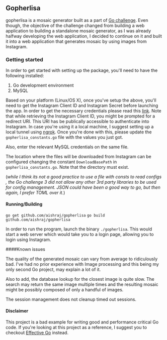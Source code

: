## Gopherlisa

gopherlisa is a mosaic generator built as a part of [Go challenge](http://golang-challenge.com/). Even though, the objective of the challenge changed from building a web application to building a standalone mosaic generator, as I was already halfway developing the web application, I decided to continue on it and built it into a web application that generates mosaic by using images from Instagram.

### Getting started

In order to get started with setting up the package, you'll need to have the following installed:
1. Go development environment
2. MySQL

Based on your platform  (Linux/OS X), once you've setup the above, you'll need to get the Instagram Client ID and Instagram Secret before launching the app. In order to get the necessary credentials please read this [link](https://instagram.com/developer/clients/manage/).
Note that while retrieving the Instagram Client ID, you might be prompted for a redirect URI. This URI has be publically accessible to authenticate into Instagram. In case you're using it a local machine, I suggest setting up a local tunnel using [ngrok](https://ngrok.io). Once you're done with this, please update the `gopherlisa_constants.go` file with the values you just got.

Also, enter the relevant MySQL credentials on the same file.

The location where the files will be downloaded from Instagram can be configured changing the constant `DownloadBasePath` in `gopherlisa_constants.go`. Note that the directory must exist.

(*while I think its not a good practice to use a file with consts to read configs , the Go challenge 3 did not allow any other 3rd party libraries to be used for config management. JSON could have been a good way to go, but then again, I prefer TOML over it.*)

#### Running/Building

`go get github.com/aishraj/gopherlisa`
`go build github.com/aishraj/gopherlisa`

In order to run the program, launch the binary `./gopherlisa`. This would start a web server which would take you to a login page, allowing you to login using Instagram.

####Known issues

The quality of the generated mosaic can vary from average to ridiculously bad. I've had no prior experience with Image processing and this being my only second Go project, may explain a lot of it.

Also to add, the database lookup for the closest image is quite slow. The search may return the same image multiple times and the resulting mosaic might be possibly composed of only a handful of images.

The session management does not cleanup timed out sessions.

#### Disclaimer
This project is a bad example for writing good and performance critical Go code. If you're looking at this project as a reference, I suggest you to checkout [Effective Go](https://golang.org/doc/effective_go.html) instead.
